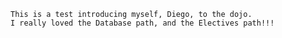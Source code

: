 	This is a test introducing myself, Diego, to the dojo.
	I really loved the Database path, and the Electives path!!!
